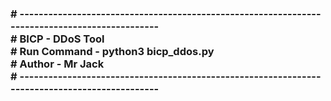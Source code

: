 <h3>
# ---------------------------------------------------------------------------------------------- <br>
# BICP - DDoS Tool <br>
# Run Command - python3 bicp_ddos.py <URL> <br>
# Author - Mr Jack <br>
# ---------------------------------------------------------------------------------------------- <br>
</h3>
